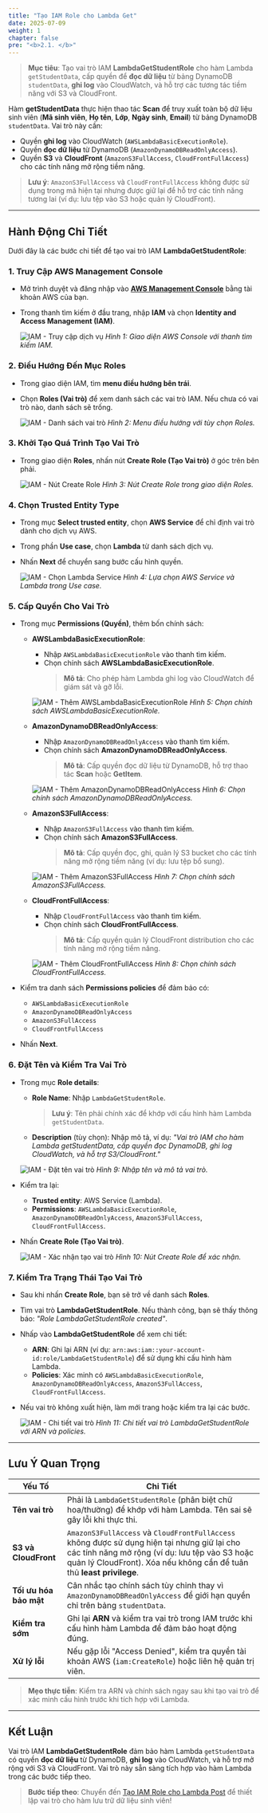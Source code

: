 ```yaml
---
title: "Tạo IAM Role cho Lambda Get"
date: 2025-07-09
weight: 1
chapter: false
pre: "<b>2.1. </b>"
---
```



> **Mục tiêu**: Tạo vai trò IAM **LambdaGetStudentRole** cho hàm Lambda `getStudentData`, cấp quyền để **đọc dữ liệu** từ bảng DynamoDB `studentData`, **ghi log** vào CloudWatch, và hỗ trợ các tương tác tiềm năng với S3 và CloudFront.

Hàm **getStudentData** thực hiện thao tác **Scan** để truy xuất toàn bộ dữ liệu sinh viên (**Mã sinh viên**, **Họ tên**, **Lớp**, **Ngày sinh**, **Email**) từ bảng DynamoDB `studentData`. Vai trò này cần:  
- Quyền **ghi log** vào CloudWatch (`AWSLambdaBasicExecutionRole`).  
- Quyền **đọc dữ liệu** từ DynamoDB (`AmazonDynamoDBReadOnlyAccess`).  
- Quyền **S3** và **CloudFront** (`AmazonS3FullAccess`, `CloudFrontFullAccess`) cho các tính năng mở rộng tiềm năng.  

> **Lưu ý**: `AmazonS3FullAccess` và `CloudFrontFullAccess` không được sử dụng trong mã hiện tại nhưng được giữ lại để hỗ trợ các tính năng tương lai (ví dụ: lưu tệp vào S3 hoặc quản lý CloudFront).

---

## Hành Động Chi Tiết

Dưới đây là các bước chi tiết để tạo vai trò IAM **LambdaGetStudentRole**:

### 1. Truy Cập AWS Management Console
- Mở trình duyệt và đăng nhập vào **[AWS Management Console](https://console.aws.amazon.com)** bằng tài khoản AWS của bạn.
- Trong thanh tìm kiếm ở đầu trang, nhập **IAM** và chọn **Identity and Access Management (IAM)**.

  ![IAM - Truy cập dịch vụ](/images/1-iam-role/get-student/iam-role-get-student-01.png)
  *Hình 1: Giao diện AWS Console với thanh tìm kiếm IAM.*

### 2. Điều Hướng Đến Mục Roles
- Trong giao diện IAM, tìm **menu điều hướng bên trái**.
- Chọn **Roles (Vai trò)** để xem danh sách các vai trò IAM. Nếu chưa có vai trò nào, danh sách sẽ trống.

  ![IAM - Danh sách vai trò](/images/1-iam-role/get-student/iam-role-get-student-02.png)
  *Hình 2: Menu điều hướng với tùy chọn Roles.*

### 3. Khởi Tạo Quá Trình Tạo Vai Trò
- Trong giao diện **Roles**, nhấn nút **Create Role (Tạo Vai trò)** ở góc trên bên phải.

  ![IAM - Nút Create Role](/images/1-iam-role/get-student/iam-role-get-student-03.png)
  *Hình 3: Nút Create Role trong giao diện Roles.*

### 4. Chọn Trusted Entity Type
- Trong mục **Select trusted entity**, chọn **AWS Service** để chỉ định vai trò dành cho dịch vụ AWS.
- Trong phần **Use case**, chọn **Lambda** từ danh sách dịch vụ.
- Nhấn **Next** để chuyển sang bước cấu hình quyền.

  ![IAM - Chọn Lambda Service](/images/1-iam-role/get-student/iam-role-get-student-04.png)
  *Hình 4: Lựa chọn AWS Service và Lambda trong Use case.*

### 5. Cấp Quyền Cho Vai Trò
- Trong mục **Permissions (Quyền)**, thêm bốn chính sách:
  - **AWSLambdaBasicExecutionRole**:
    - Nhập `AWSLambdaBasicExecutionRole` vào thanh tìm kiếm.
    - Chọn chính sách **AWSLambdaBasicExecutionRole**.  
      > **Mô tả**: Cho phép hàm Lambda ghi log vào CloudWatch để giám sát và gỡ lỗi.

    ![IAM - Thêm AWSLambdaBasicExecutionRole](/images/1-iam-role/get-student/iam-role-get-student-05.png)
    *Hình 5: Chọn chính sách AWSLambdaBasicExecutionRole.*

  - **AmazonDynamoDBReadOnlyAccess**:
    - Nhập `AmazonDynamoDBReadOnlyAccess` vào thanh tìm kiếm.
    - Chọn chính sách **AmazonDynamoDBReadOnlyAccess**.  
      > **Mô tả**: Cấp quyền đọc dữ liệu từ DynamoDB, hỗ trợ thao tác **Scan** hoặc **GetItem**.

    ![IAM - Thêm AmazonDynamoDBReadOnlyAccess](/images/1-iam-role/get-student/iam-role-get-student-06.png)
    *Hình 6: Chọn chính sách AmazonDynamoDBReadOnlyAccess.*

  - **AmazonS3FullAccess**:
    - Nhập `AmazonS3FullAccess` vào thanh tìm kiếm.
    - Chọn chính sách **AmazonS3FullAccess**.  
      > **Mô tả**: Cấp quyền đọc, ghi, quản lý S3 bucket cho các tính năng mở rộng tiềm năng (ví dụ: lưu tệp bổ sung).

    ![IAM - Thêm AmazonS3FullAccess](/images/1-iam-role/get-student/iam-role-get-student-07.png)
    *Hình 7: Chọn chính sách AmazonS3FullAccess.*

  - **CloudFrontFullAccess**:
    - Nhập `CloudFrontFullAccess` vào thanh tìm kiếm.
    - Chọn chính sách **CloudFrontFullAccess**.  
      > **Mô tả**: Cấp quyền quản lý CloudFront distribution cho các tính năng mở rộng tiềm năng.

    ![IAM - Thêm CloudFrontFullAccess](/images/1-iam-role/get-student/iam-role-get-student-08.png)
    *Hình 8: Chọn chính sách CloudFrontFullAccess.*

- Kiểm tra danh sách **Permissions policies** để đảm bảo có:  
  - `AWSLambdaBasicExecutionRole`  
  - `AmazonDynamoDBReadOnlyAccess`  
  - `AmazonS3FullAccess`  
  - `CloudFrontFullAccess`  
- Nhấn **Next**.

### 6. Đặt Tên và Kiểm Tra Vai Trò
- Trong mục **Role details**:
  - **Role Name**: Nhập `LambdaGetStudentRole`.  
    > **Lưu ý**: Tên phải chính xác để khớp với cấu hình hàm Lambda `getStudentData`.
  - **Description** (tùy chọn): Nhập mô tả, ví dụ: _"Vai trò IAM cho hàm Lambda getStudentData, cấp quyền đọc DynamoDB, ghi log CloudWatch, và hỗ trợ S3/CloudFront."_

  ![IAM - Đặt tên vai trò](/images/1-iam-role/get-student/iam-role-get-student-09.png)
  *Hình 9: Nhập tên và mô tả vai trò.*

- Kiểm tra lại:
  - **Trusted entity**: AWS Service (Lambda).
  - **Permissions**: `AWSLambdaBasicExecutionRole`, `AmazonDynamoDBReadOnlyAccess`, `AmazonS3FullAccess`, `CloudFrontFullAccess`.
- Nhấn **Create Role (Tạo Vai trò)**.

  ![IAM - Xác nhận tạo vai trò](/images/1-iam-role/get-student/iam-role-get-student-10.png)
  *Hình 10: Nút Create Role để xác nhận.*

### 7. Kiểm Tra Trạng Thái Tạo Vai Trò
- Sau khi nhấn **Create Role**, bạn sẽ trở về danh sách **Roles**.
- Tìm vai trò **LambdaGetStudentRole**. Nếu thành công, bạn sẽ thấy thông báo: _"Role LambdaGetStudentRole created"_.
- Nhấp vào **LambdaGetStudentRole** để xem chi tiết:
  - **ARN**: Ghi lại ARN (ví dụ: `arn:aws:iam::your-account-id:role/LambdaGetStudentRole`) để sử dụng khi cấu hình hàm Lambda.
  - **Policies**: Xác minh có `AWSLambdaBasicExecutionRole`, `AmazonDynamoDBReadOnlyAccess`, `AmazonS3FullAccess`, `CloudFrontFullAccess`.
- Nếu vai trò không xuất hiện, làm mới trang hoặc kiểm tra lại các bước.

  ![IAM - Chi tiết vai trò](/images/1-iam-role/get-student/iam-role-get-student-11.png)
  *Hình 11: Chi tiết vai trò LambdaGetStudentRole với ARN và policies.*

---

## Lưu Ý Quan Trọng

| **Yếu Tố** | **Chi Tiết** |
|------------|--------------|
| **Tên vai trò** | Phải là `LambdaGetStudentRole` (phân biệt chữ hoa/thường) để khớp với hàm Lambda. Tên sai sẽ gây lỗi khi thực thi. |
| **S3 và CloudFront** | `AmazonS3FullAccess` và `CloudFrontFullAccess` không được sử dụng hiện tại nhưng giữ lại cho các tính năng mở rộng (ví dụ: lưu tệp vào S3 hoặc quản lý CloudFront). Xóa nếu không cần để tuân thủ **least privilege**. |
| **Tối ưu hóa bảo mật** | Cân nhắc tạo chính sách tùy chỉnh thay vì `AmazonDynamoDBReadOnlyAccess` để giới hạn quyền chỉ trên bảng `studentData`. |
| **Kiểm tra sớm** | Ghi lại **ARN** và kiểm tra vai trò trong IAM trước khi cấu hình hàm Lambda để đảm bảo hoạt động đúng. |
| **Xử lý lỗi** | Nếu gặp lỗi "Access Denied", kiểm tra quyền tài khoản AWS (`iam:CreateRole`) hoặc liên hệ quản trị viên. |

> **Mẹo thực tiễn**: Kiểm tra ARN và chính sách ngay sau khi tạo vai trò để xác minh cấu hình trước khi tích hợp với Lambda.

---

## Kết Luận

Vai trò IAM **LambdaGetStudentRole** đảm bảo hàm Lambda `getStudentData` có quyền **đọc dữ liệu** từ DynamoDB, **ghi log** vào CloudWatch, và hỗ trợ mở rộng với S3 và CloudFront. Vai trò này sẵn sàng tích hợp vào hàm Lambda trong các bước tiếp theo.

> **Bước tiếp theo**: Chuyển đến [Tạo IAM Role cho Lambda Post](/2-Prerequiste/2.2-create-iam-role-for-lambda-post/) để thiết lập vai trò cho hàm lưu trữ dữ liệu sinh viên!